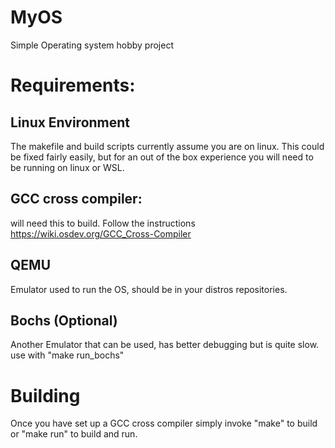# MyOS
Simple Operating system hobby project

# Requirements:
## Linux Environment
The makefile and build scripts currently assume you are on linux. This could be fixed fairly easily, but for an out of the box experience you will need to be running on linux or WSL.
## GCC cross compiler:
will need this to build. Follow the instructions https://wiki.osdev.org/GCC_Cross-Compiler

## QEMU
Emulator used to run the OS, should be in your distros repositories.
## Bochs (Optional)
Another Emulator that can be used, has better debugging but is quite slow. use with "make run_bochs"
      
# Building
Once you have set up a GCC cross compiler simply invoke "make" to build or "make run" to build and run.
